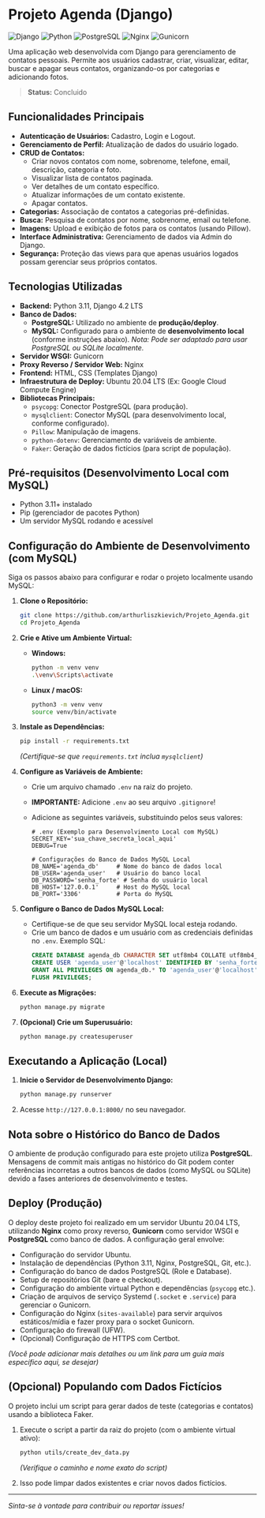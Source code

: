 # Projeto Agenda (Django)

![Django](https://img.shields.io/badge/Django%204.2LTS-092E20?style=for-the-badge&logo=django&logoColor=white) ![Python](https://img.shields.io/badge/Python%203.11-3776AB?style=for-the-badge&logo=python&logoColor=white) ![PostgreSQL](https://img.shields.io/badge/PostgreSQL-316192?style=for-the-badge&logo=postgresql&logoColor=white) ![Nginx](https://img.shields.io/badge/Nginx-009639?style=for-the-badge&logo=nginx&logoColor=white) ![Gunicorn](https://img.shields.io/badge/Gunicorn-499848?style=for-the-badge&logo=gunicorn&logoColor=white)

Uma aplicação web desenvolvida com Django para gerenciamento de contatos pessoais. Permite aos usuários cadastrar, criar, visualizar, editar, buscar e apagar seus contatos, organizando-os por categorias e adicionando fotos.

> **Status:** Concluido

## Funcionalidades Principais

*   **Autenticação de Usuários:** Cadastro, Login e Logout.
*   **Gerenciamento de Perfil:** Atualização de dados do usuário logado.
*   **CRUD de Contatos:**
    *   Criar novos contatos com nome, sobrenome, telefone, email, descrição, categoria e foto.
    *   Visualizar lista de contatos paginada.
    *   Ver detalhes de um contato específico.
    *   Atualizar informações de um contato existente.
    *   Apagar contatos.
*   **Categorias:** Associação de contatos a categorias pré-definidas.
*   **Busca:** Pesquisa de contatos por nome, sobrenome, email ou telefone.
*   **Imagens:** Upload e exibição de fotos para os contatos (usando Pillow).
*   **Interface Administrativa:** Gerenciamento de dados via Admin do Django.
*   **Segurança:** Proteção das views para que apenas usuários logados possam gerenciar seus próprios contatos.

## Tecnologias Utilizadas

*   **Backend:** Python 3.11, Django 4.2 LTS
*   **Banco de Dados:**
    *   **PostgreSQL:** Utilizado no ambiente de **produção/deploy**.
    *   **MySQL:** Configurado para o ambiente de **desenvolvimento local** (conforme instruções abaixo). *Nota: Pode ser adaptado para usar PostgreSQL ou SQLite localmente.*
*   **Servidor WSGI:** Gunicorn
*   **Proxy Reverso / Servidor Web:** Nginx
*   **Frontend:** HTML, CSS (Templates Django)
*   **Infraestrutura de Deploy:** Ubuntu 20.04 LTS (Ex: Google Cloud Compute Engine)
*   **Bibliotecas Principais:**
    *   `psycopg`: Conector PostgreSQL (para produção).
    *   `mysqlclient`: Conector MySQL (para desenvolvimento local, conforme configurado).
    *   `Pillow`: Manipulação de imagens.
    *   `python-dotenv`: Gerenciamento de variáveis de ambiente.
    *   `Faker`: Geração de dados fictícios (para script de população).

## Pré-requisitos (Desenvolvimento Local com MySQL)

*   Python 3.11+ instalado
*   Pip (gerenciador de pacotes Python)
*   Um servidor MySQL rodando e acessível

## Configuração do Ambiente de Desenvolvimento (com MySQL)

Siga os passos abaixo para configurar e rodar o projeto localmente usando MySQL:

1.  **Clone o Repositório:**
    ```bash
    git clone https://github.com/arthurliszkievich/Projeto_Agenda.git
    cd Projeto_Agenda
    ```

2.  **Crie e Ative um Ambiente Virtual:**
    *   **Windows:**
        ```bash
        python -m venv venv
        .\venv\Scripts\activate
        ```
    *   **Linux / macOS:**
        ```bash
        python3 -m venv venv
        source venv/bin/activate
        ```

3.  **Instale as Dependências:**
    ```bash
    pip install -r requirements.txt
    ```
    *(Certifique-se que `requirements.txt` inclua `mysqlclient`)*

4.  **Configure as Variáveis de Ambiente:**
    *   Crie um arquivo chamado `.env` na raiz do projeto.
    *   **IMPORTANTE:** Adicione `.env` ao seu arquivo `.gitignore`!
    *   Adicione as seguintes variáveis, substituindo pelos seus valores:

        ```dotenv
        # .env (Exemplo para Desenvolvimento Local com MySQL)
        SECRET_KEY='sua_chave_secreta_local_aqui'
        DEBUG=True

        # Configurações do Banco de Dados MySQL Local
        DB_NAME='agenda_db'     # Nome do banco de dados local
        DB_USER='agenda_user'   # Usuário do banco local
        DB_PASSWORD='senha_forte' # Senha do usuário local
        DB_HOST='127.0.0.1'     # Host do MySQL local
        DB_PORT='3306'          # Porta do MySQL
        ```

5.  **Configure o Banco de Dados MySQL Local:**
    *   Certifique-se de que seu servidor MySQL local esteja rodando.
    *   Crie um banco de dados e um usuário com as credenciais definidas no `.env`. Exemplo SQL:
        ```sql
        CREATE DATABASE agenda_db CHARACTER SET utf8mb4 COLLATE utf8mb4_unicode_ci;
        CREATE USER 'agenda_user'@'localhost' IDENTIFIED BY 'senha_forte';
        GRANT ALL PRIVILEGES ON agenda_db.* TO 'agenda_user'@'localhost';
        FLUSH PRIVILEGES;
        ```

6.  **Execute as Migrações:**
    ```bash
    python manage.py migrate
    ```

7.  **(Opcional) Crie um Superusuário:**
    ```bash
    python manage.py createsuperuser
    ```

## Executando a Aplicação (Local)

1.  **Inicie o Servidor de Desenvolvimento Django:**
    ```bash
    python manage.py runserver
    ```

2.  Acesse `http://127.0.0.1:8000/` no seu navegador.

## Nota sobre o Histórico do Banco de Dados

O ambiente de produção configurado para este projeto utiliza **PostgreSQL**. Mensagens de commit mais antigas no histórico do Git podem conter referências incorretas a outros bancos de dados (como MySQL ou SQLite) devido a fases anteriores de desenvolvimento e testes.

## Deploy (Produção)

O deploy deste projeto foi realizado em um servidor Ubuntu 20.04 LTS, utilizando **Nginx** como proxy reverso, **Gunicorn** como servidor WSGI e **PostgreSQL** como banco de dados. A configuração geral envolve:

*   Configuração do servidor Ubuntu.
*   Instalação de dependências (Python 3.11, Nginx, PostgreSQL, Git, etc.).
*   Configuração do banco de dados PostgreSQL (Role e Database).
*   Setup de repositórios Git (bare e checkout).
*   Configuração do ambiente virtual Python e dependências (`psycopg` etc.).
*   Criação de arquivos de serviço Systemd (`.socket` e `.service`) para gerenciar o Gunicorn.
*   Configuração do Nginx (`sites-available`) para servir arquivos estáticos/mídia e fazer proxy para o socket Gunicorn.
*   Configuração do firewall (UFW).
*   (Opcional) Configuração de HTTPS com Certbot.

*(Você pode adicionar mais detalhes ou um link para um guia mais específico aqui, se desejar)*

## (Opcional) Populando com Dados Fictícios

O projeto inclui um script para gerar dados de teste (categorias e contatos) usando a biblioteca Faker.

1.  Execute o script a partir da raiz do projeto (com o ambiente virtual ativo):
    ```bash
    python utils/create_dev_data.py
    ```
    *(Verifique o caminho e nome exato do script)*

2.  Isso pode limpar dados existentes e criar novos dados fictícios.

---

*Sinta-se à vontade para contribuir ou reportar issues!*
